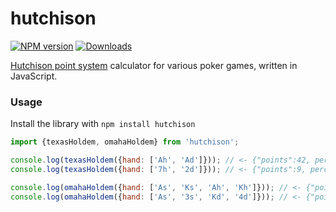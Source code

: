 # hutchison
[![NPM version][npm-image]][npm-url] [![Downloads][downloads-image]][npm-url]

[Hutchison point system](http://www.erhutchison.com/) calculator for various poker games, written in JavaScript.

### Usage
Install the library with `npm install hutchison`

```javascript
import {texasHoldem, omahaHoldem} from 'hutchison';

console.log(texasHoldem({hand: ['Ah', 'Ad']})); // <- {"points":42, percentile: 1}
console.log(texasHoldem({hand: ['7h', '2d']})); // <- {"points":9, percentile: 0.04524886877828054}

console.log(omahaHoldem({hand: ['As', 'Ks', 'Ah', 'Kh']})); // <- {"points":54, percentile: 1}
console.log(omahaHoldem({hand: ['As', '3s', 'Kd', '4d']})); // <- {"points":30, percentile: 0.9607276756856589}
```

[downloads-image]: https://img.shields.io/npm/dm/hutchison.svg

[npm-url]: https://npmjs.org/package/hutchison
[npm-image]: https://img.shields.io/npm/v/hutchison.svg
